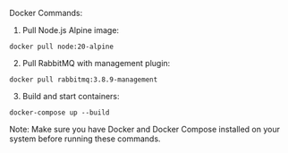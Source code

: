 Docker Commands:

1. Pull Node.js Alpine image:
```
docker pull node:20-alpine
```

2. Pull RabbitMQ with management plugin:
```
docker pull rabbitmq:3.8.9-management
```

3. Build and start containers:
```
docker-compose up --build
```

Note: Make sure you have Docker and Docker Compose installed on your system before running these commands.
